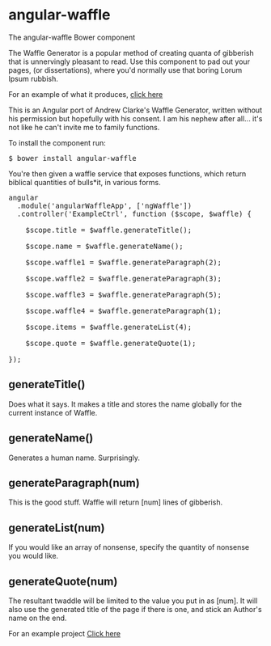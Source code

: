# angular-waffle
The angular-waffle Bower component

The Waffle Generator is a popular method of creating quanta of gibberish that is unnervingly pleasant to read. Use this component to pad out your pages, (or dissertations), where you'd normally use that boring Lorum Ipsum rubbish.

For an example of what it produces, <a href="http://www.mml.co.uk/waffle.php" target="_blank">click here</a>

This is an Angular port of Andrew Clarke's Waffle Generator, written without his permission but hopefully with his consent. I am his nephew after all... it's not like he can't invite me to family functions.

To install the component run:
<pre>
$ bower install angular-waffle
</pre>

You're then given a waffle service that exposes functions, which return biblical quantities of bulls*it, in various forms.

<pre>
angular
  .module('angularWaffleApp', ['ngWaffle'])
  .controller('ExampleCtrl', function ($scope, $waffle) {

    $scope.title = $waffle.generateTitle();

    $scope.name = $waffle.generateName();

    $scope.waffle1 = $waffle.generateParagraph(2);

    $scope.waffle2 = $waffle.generateParagraph(3);

    $scope.waffle3 = $waffle.generateParagraph(5);

    $scope.waffle4 = $waffle.generateParagraph(1);

    $scope.items = $waffle.generateList(4);

    $scope.quote = $waffle.generateQuote(1);

});
</pre>



<h2>generateTitle()</h2>
<p>Does what it says. It makes a title and stores the name globally for the current instance of Waffle.</p>

<h2>generateName()</h2>
<p>Generates a human name. Surprisingly.</p>

<h2>generateParagraph(num)</h2>
<p>This is the good stuff. Waffle will return [num] lines of gibberish.</p>

<h2>generateList(num)</h2>
<p>If you would like an array of nonsense, specify the quantity of nonsense you would like.</p>

<h2>generateQuote(num)</h2>
<p>The resultant twaddle will be limited to the value you put in as [num]. It will also use the generated title of the page if there is one, and stick an Author's name on the end.</p>

For an example project <a href="https://github.com/Beclamide/angular-waffle-example">Click here</a>